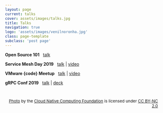 ```yaml
---
layout: page
current: talks
cover: assets/images/talks.jpg
title: Talks
navigation: true
logo: 'assets/images/venilnoronha.jpg'
class: page-template
subclass: 'post page'
---
```


**Open Source 101** &nbsp;
  [talk](https://opensource101.com/talk-service-mesh-in-a-nutshell/)

**Service Mesh Day 2019** &nbsp;
  [talk](https://servicemeshday.com/schedule/) \|
  [video](https://www.youtube.com/watch?v=e2o_VQyfrbA)

**VMware {code} Meetup** &nbsp;
  [talk](https://www.meetup.com/VMware-code/events/259161925/) \|
  [video](https://www.facebook.com/vmwarecode/videos/265196224359529/)

**gRPC Conf 2019** &nbsp;
  [talk](https://grpconf19.sched.com/event/L70z/seamless-cloud-native-apps-with-grpc-web-and-istio-venil-noronha-vmware) \|
  [deck](https://static.sched.com/hosted_files/grpconf19/d9/Seamless%20Cloud-Native%20Apps%20with%20gRPC-Web%20and%20Istio.pdf)

<br />
<p style="text-align: right; font-size: 10pt;">
  <a href="https://flic.kr/p/2fkKKKR" target="_blank">Photo</a> by the <a href="https://www.flickr.com/photos/143247548@N03/" target="_blank">Cloud Native Computing Foundation</a> is licensed under <a href="https://creativecommons.org/licenses/by-nc/2.0/" target="_blank">CC BY-NC 2.0</a>
</p>
